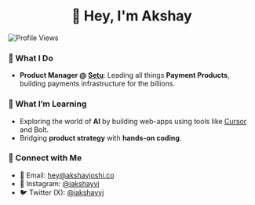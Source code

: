 <h1 align="center">👋 Hey, I'm Akshay </h1>

<p align="left">
  <img src="https://komarev.com/ghpvc/?username=iakshayvj&style=flat-square&color=blue" alt="Profile Views" />
</p>

### 🚀 What I Do
- **Product Manager @ [Setu](https://setu.co)**: Leading all things **Payment Products**, building payments infrastructure for the billions.

### 🌱 What I’m Learning
- Exploring the world of **AI** by building web-apps using tools like [Cursor](https://cursor.so) and Bolt.
- Bridging **product strategy** with **hands-on coding**.

### 📲 Connect with Me
- 📧 Email: [hey@akshayjoshi.co](mailto:hey@akshayjoshi.co)
- 📸 Instagram: [@iakshayvj](https://instagram.com/iakshayvj)
- 🐦 Twitter (X): [@iakshayvj](https://x.com/iakshayvj)
